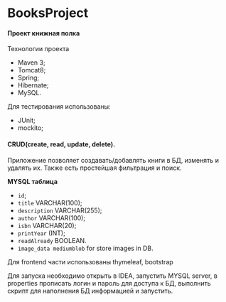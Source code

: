 # BooksProject
#### Проект книжная полка

Технологии проекта
* Maven 3;
* Tomcat8;
* Spring;
* Hibernate;
* MySQL. 

Для тестирования использованы:
* JUnit;
* mockito;

#### CRUD(create, read, update, delete).
Приложение позволяет создавать/добавлять книги в БД, изменять и удалять их. Также есть простейшая фильтрация и поиск.

**MYSQL таблица**
* `id`;
* `title` VARCHAR(100);
* `description` VARCHAR(255);
* `author` VARCHAR(100);
* `isbn` VARCHAR(20);
* `printYear` (INT);
* `readAlready` BOOLEAN.
* `image_data mediumblob` for store images in DB.

Для frontend части использованы thymeleaf, bootstrap

Для запуска необходимо открыть в IDEA, запустить MYSQL server, в properties прописать логин и пароль для доступа к БД, выполнить скрипт для наполнения БД информацией и запустить.

